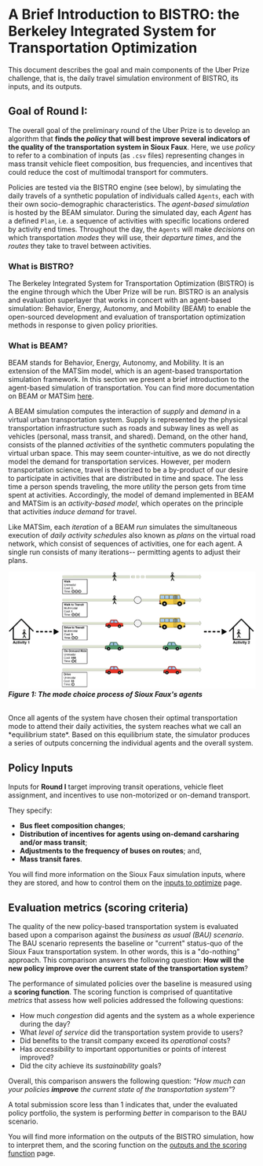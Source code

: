 # A Brief Introduction to BISTRO: the Berkeley Integrated System for Transportation Optimization

This document describes the goal and main components of the Uber Prize challenge, that is, the daily travel simulation environment of BISTRO, its inputs, and its outputs.


## Goal of Round I:

The overall goal of the preliminary round of the Uber Prize is to develop an algorithm that **finds the *policy* that will best improve several indicators of the quality of the transportation system in Sioux Faux**. Here, we use *policy* to refer to a combination of inputs (as `.csv` files) representing changes in mass transit vehicle fleet composition, bus frequencies, and incentives that could reduce the cost of multimodal transport for commuters.

Policies are tested via the BISTRO engine (see below), by simulating the daily travels of a synthetic population of individuals called `Agents`, each with their own socio-demographic characteristics. The *agent-based simulation* is hosted by the BEAM simulator. During the simulated day, each *Agent* has a defined `Plan`, i.e. a sequence of activities with specific locations ordered by activity end times. Throughout the day, the `Agents` will make *decisions* on which transportation *modes* they will use, their *departure times*, and the *routes* they take to travel between activities. 

### What is BISTRO?

The Berkeley Integrated System for Transportation Optimization (BISTRO) is the engine through which the Uber Prize will be run. BISTRO is an analysis and evaluation superlayer that works in concert with an agent-based simulation: Behavior, Energy, Autonomy, and Mobility (BEAM) to enable the open-sourced development and evaluation of transportation optimization methods in response to given policy priorities. 

### What is BEAM?

BEAM stands for Behavior, Energy, Autonomy, and Mobility. It is an extension of the MATSim model, which is an agent-based transportation simulation framework. In this section we present a brief introduction to the agent-based simulation of transportation. You can find more documentation on BEAM or MATSim [here](https://beam.readthedocs.io/en/latest/about.html#overview). 

A BEAM simulation computes the interaction of *supply* and *demand* in a virtual urban transportation system. Supply is represented by the physical transportation infrastructure such as roads and subway lines as well as vehicles (personal, mass transit, and shared). Demand, on the other hand, consists of the planned *activities* of the synthetic commuters populating the virtual urban space. This may seem counter-intuitive, as we do not directly model the demand for transportation services. However, per modern transportation science, travel is theorized to be a by-product of our desire to participate in activities that are distributed in time and space. The less time a person spends traveling, the more *utility* the person gets from time spent at activities. Accordingly, the model of demand implemented in BEAM and MATSim is an *activity-based model*, which operates on the principle that activities *induce demand* for travel. 

Like MATSim, each *iteration* of a BEAM *run* simulates the simultaneous execution of *daily activity schedules* also known as *plans* on the virtual road network, which consist of sequences of activities, one for each agent. A single run consists of many iterations-- permitting agents to adjust their plans. <br>

![Alt text](/Images/Mode_choice_diagram.png)
***Figure 1: The mode choice process of Sioux Faux's agents*** 

<br>
Once all agents of the system have chosen their optimal transportation mode to attend their daily activities, the system reaches what we call an *equilibrium state*. Based on this equilibrium state, the simulator produces a series of outputs concerning the individual agents and the overall system. 


## Policy Inputs

Inputs for **Round I** target improving transit operations, vehicle fleet assignment, and incentives to use non-motorized or on-demand transport.

They specify: 
* **Bus fleet composition changes**;
* **Distribution of incentives for agents using on-demand carsharing and/or mass transit**;
* **Adjustments to the frequency of buses on routes**; and,
* **Mass transit fares**.

You will find more information on the Sioux Faux simulation inputs, where they are stored, and how to control them on the [inputs to optimize](./Which-inputs-should-I-optimize.md) page.


## Evaluation metrics (scoring criteria)

The quality of the new policy-based transportation system is evaluated based upon a comparison against the *business as usual (BAU) scenario*. The BAU scenario represents the baseline or "current" status-quo of the Sioux Faux transportation system. In other words, this is a "do-nothing" approach. This comparison answers the following question: **How will the new policy improve over the current state of the transportation system**?

The performance of simulated policies over the baseline is measured using a **scoring function**. The scoring function is comprised of quantitative *metrics* that assess how well policies addressed the following questions:

* How much *congestion* did agents and the system as a whole experience during the day?
* What *level of service* did the transportation system provide to users?
* Did benefits to the transit company exceed its *operational* costs?
* Has *accessibility* to important opportunities or points of interest improved?
* Did the city achieve its *sustainability* goals?

Overall, this comparison answers the following question: *"How much can your policies **improve** the current state of the transportation system"*?

A total submission score less than 1 indicates that, under the evaluated policy portfolio, the system is performing *better* in comparison to the BAU scenario.

You will find more information on the outputs of the BISTRO simulation, how to interpret them, and the scoring function on the [outputs and the scoring function](./Understanding_the_outputs_and_the%20scoring_function.md) page.
